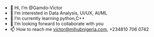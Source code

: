 - 👋 Hi, I’m @Gamdo-Victor
- 👀 I’m interested in Data Analysis, UI/UX, AI/ML
- 🌱 I’m currently learning python,C++
- 💞️ I’m looking forward to collaborate with you 
- 📫 How to reach me victor@mihubnigeria.com, +234810 706 0742

<!---
Gamdo-Victor/Gamdo-Victor is a ✨ special ✨ repository because its `README.md` (this file) appears on your GitHub profile.
You can click the Preview link to take a look at your changes.
--->

